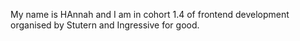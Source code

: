 My name is HAnnah and I am in cohort 1.4 of frontend development organised by Stutern and Ingressive for good.
